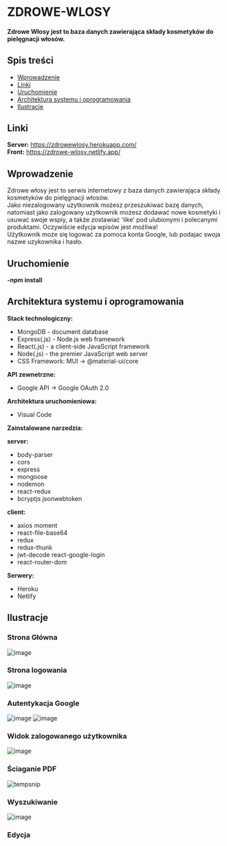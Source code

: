 # ZDROWE-WLOSY
#### Zdrowe Włosy jest to baza danych zawierająca składy kosmetyków do pielęgnacji włosów. 

## Spis treści 
* [Wprowadzenie](#wprowadzenie)
* [Linki](#linki)
* [Uruchomienie](#uruchomienie)
* [Architektura systemu i oprogramowania](#architektura-systemu-i-oprogramowania)
* [Ilustracje](#ilustracje)


## Linki 

<b>Server:</b> https://zdrowewlosy.herokuapp.com/ 
<br/>
<b>Front:</b> https://zdrowe-wlosy.netlify.app/

## Wprowadzenie 
 
Zdrowe włosy jest to serwis internetowy z baza danych zawierająca składy kosmetyków do pielęgnacji włosów.<br/>
Jako niezalogowany użytkownik możesz przeszukiwać bazę danych, natomiast jako zalogowany użytkownik 
możesz dodawać nowe kosmetyki i usuwać swoje wspiy, a także zostawiać 'like' pod ulubionymi i polecanymi produktami. Oczywiście edycja wpisów jest możliwa! <br/>
Użytkownik może się logować za pomoca konta Google, lub podajac swoja nazwe uzykownika i hasło.<br/>


## Uruchomienie

<b>-npm install</b>

## Architektura systemu i oprogramowania 

**Stack technologiczny:**
* MongoDB - document database
* Express(.js) - Node.js web framework
* React(.js) - a client-side JavaScript framework
* Node(.js) - the premier JavaScript web server
* CSS Framework: MUI -> @material-ui/core

**API zewnetrzne:**
* Google API -> Google OAuth 2.0 

**Architektura uruchomieniowa:**
* Visual Code

**Zainstalowane narzedzia:**

<b>server:</b>
* body-parser 
* cors 
* express 
* mongoose 
* nodemon
* react-redux
* bcryptjs jsonwebtoken

<b>client:</b>
* axios moment 
* react-file-base64
* redux 
* redux-thunk
* jwt-decode react-google-login
* react-router-dom

**Serwery:**
* Heroku
* Netlify

## Ilustracje
### Strona Główna
![image](https://user-images.githubusercontent.com/35393983/152699072-367c1912-1f83-440a-8afe-091d8a9529c5.png)
### Strona logowania
![image](https://user-images.githubusercontent.com/35393983/152699107-bf0f9772-8391-41b2-84fd-de4293a16c40.png)
### Autentykacja Google
![image](https://user-images.githubusercontent.com/35393983/152699636-3c4d675e-594e-4f74-84af-f64a3232ad32.png)
![image](https://user-images.githubusercontent.com/35393983/152699645-a0247604-30e9-4074-8689-38aa7b5a6a64.png)
### Widok zalogowanego użytkownika
![image](https://user-images.githubusercontent.com/35393983/152699131-3801bb29-e69a-4a9e-8633-322534cfae73.png)
### Ściaganie PDF
![tempsnip](https://user-images.githubusercontent.com/35393983/152699209-e220dcde-faae-4f09-9203-1d3829349d0e.png)
### Wyszukiwanie
![image](https://user-images.githubusercontent.com/35393983/152699236-50de1dd9-b4f1-4f46-b3cf-463a762c1177.png)
### Edycja




  
